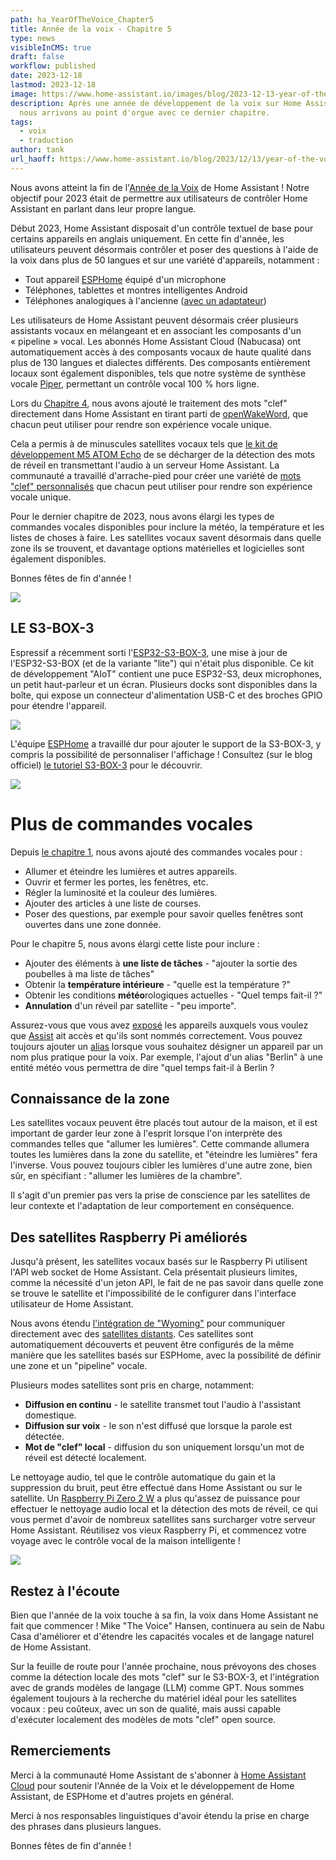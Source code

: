 ```yaml
---
path: ha_YearOfTheVoice_Chapter5
title: Année de la voix - Chapitre 5
type: news
visibleInCMS: true
draft: false
workflow: published
date: 2023-12-18
lastmod: 2023-12-18
image: https://www.home-assistant.io/images/blog/2023-12-13-year-of-the-voice-chapter-5/social.png
description: Après une année de développement de la voix sur Home Assistant,
  nous arrivons au point d'orgue avec ce dernier chapitre.
tags:
  - voix
  - traduction
author: tank
url_haoff: https://www.home-assistant.io/blog/2023/12/13/year-of-the-voice-chapter-5/
---
```

Nous avons atteint la fin de l'[Année de la Voix](https://www.home-assistant.io/blog/2022/12/20/year-of-voice/) de Home Assistant ! Notre objectif pour 2023 était de permettre aux utilisateurs de contrôler Home Assistant en parlant dans leur propre langue.

Début 2023, Home Assistant disposait d'un contrôle textuel de base pour certains appareils en anglais uniquement. En cette fin d'année, les utilisateurs peuvent désormais contrôler et poser des questions à l'aide de la voix dans plus de 50 langues et sur une variété d'appareils, notamment :

- Tout appareil [ESPHome](https://esphome.io/) équipé d'un microphone
- Téléphones, tablettes et montres intelligentes Android
- Téléphones analogiques à l'ancienne ([avec un adaptateur](https://www.home-assistant.io/voice_control/worlds-most-private-voice-assistant/))

Les utilisateurs de Home Assistant peuvent désormais créer plusieurs assistants vocaux en mélangeant et en associant les composants d'un « pipeline » vocal. Les abonnés Home Assistant Cloud (Nabucasa) ont automatiquement accès à des composants vocaux de haute qualité dans plus de 130 langues et dialectes différents. Des composants entièrement locaux sont également disponibles, tels que notre système de synthèse vocale [Piper](https://github.com/rhasspy/piper/), permettant un contrôle vocal 100 % hors ligne.

Lors du [Chapitre 4](https://www.home-assistant.io/blog/2023/10/20/year-of-the-voice-chapter-4/), nous avons ajouté le traitement des mots "clef" directement dans Home Assistant en tirant parti de [openWakeWord](https://github.com/dscripka/openWakeWord), que chacun peut utiliser pour rendre son expérience vocale unique.

Cela a permis à de minuscules satellites vocaux tels que [le kit de développement M5 ATOM Echo](https://www.home-assistant.io/voice_control/thirteen-usd-voice-remote/) de se décharger de la détection des mots de réveil en transmettant l'audio à un serveur Home Assistant. La communauté a travaillé d'arrache-pied pour créer une variété de [mots "clef" personnalisés](https://github.com/fwartner/home-assistant-wakewords-collection) que chacun peut utiliser pour rendre son expérience vocale unique.

Pour le dernier chapitre de 2023, nous avons élargi les types de commandes vocales disponibles pour inclure la météo, la température et les listes de choses à faire. Les satellites vocaux savent désormais dans quelle zone ils se trouvent, et davantage options matérielles et logicielles sont également disponibles.

Bonnes fêtes de fin d'année !

[![](https://markdown-videos-api.jorgenkh.no/youtube/erf7HqTwCGs)](https://youtu.be/erf7HqTwCGs)

## LE S3-BOX-3

Espressif a récemment sorti l'[ESP32-S3-BOX-3](https://www.espressif.com/en/news/ESP32-S3-BOX-3), une mise à jour de l'ESP32-S3-BOX (et de la variante "lite") qui n'était plus disponible. Ce kit de développement "AIoT" contient une puce ESP32-S3, deux microphones, un petit haut-parleur et un écran. Plusieurs docks sont disponibles dans la boîte, qui expose un connecteur d'alimentation USB-C et des broches GPIO pour étendre l'appareil.

[![](https://markdown-videos-api.jorgenkh.no/youtube/73QhFefsbbc)](https://youtu.be/73QhFefsbbc)

L'équipe [ESPHome](https://esphome.io/) a travaillé dur pour ajouter le support de la S3-BOX-3, y compris la possibilité de personnaliser l'affichage ! Consultez (sur le blog officiel) [le tutoriel S3-BOX-3](https://www.home-assistant.io/voice_control/s3_box_voice_assistant/) pour le découvrir.

[![](https://markdown-videos-api.jorgenkh.no/youtube/HQQfaXTbhvc)](https://youtu.be/HQQfaXTbhvc)

# Plus de commandes vocales

Depuis [le chapitre 1](https://www.home-assistant.io/blog/2023/01/26/year-of-the-voice-chapter-1/), nous avons ajouté des commandes vocales pour :

- Allumer et éteindre les lumières et autres appareils.
- Ouvrir et fermer les portes, les fenêtres, etc.
- Régler la luminosité et la couleur des lumières.
- Ajouter des articles à une liste de courses.
- Poser des questions, par exemple pour savoir quelles fenêtres sont ouvertes dans une zone donnée.

Pour le chapitre 5, nous avons élargi cette liste pour inclure :

- Ajouter des éléments à **une liste de tâches** - "ajouter la sortie des poubelles à ma liste de tâches"
- Obtenir la **température intérieure** - "quelle est la température ?"
- Obtenir les conditions **météo**rologiques actuelles - "Quel temps fait-il ?"
- **Annulation** d'un réveil par satellite - "peu importe".

Assurez-vous que vous avez [exposé](https://www.home-assistant.io/voice_control/voice_remote_expose_devices/) les appareils auxquels vous voulez que [Assist](https://www.home-assistant.io/voice_control/) ait accès et qu'ils sont nommés correctement. Vous pouvez toujours ajouter un [alias](https://www.home-assistant.io/voice_control/aliases) lorsque vous souhaitez désigner un appareil par un nom plus pratique pour la voix. Par exemple, l'ajout d'un alias "Berlin" à une entité météo vous permettra de dire "quel temps fait-il à Berlin ?

## Connaissance de la zone

Les satellites vocaux peuvent être placés tout autour de la maison, et il est important de garder leur zone à l'esprit lorsque l'on interprète des commandes telles que "allumer les lumières". Cette commande allumera toutes les lumières dans la zone du satellite, et "éteindre les lumières" fera l'inverse. Vous pouvez toujours cibler les lumières d'une autre zone, bien sûr, en spécifiant : "allumer les lumières de la chambre".

Il s'agit d'un premier pas vers la prise de conscience par les satellites de leur contexte et l'adaptation de leur comportement en conséquence.

## Des satellites Raspberry Pi améliorés

Jusqu'à présent, les satellites vocaux basés sur le Raspberry Pi utilisent l'API web socket de Home Assistant. Cela présentait plusieurs limites, comme la nécessité d'un jeton API, le fait de ne pas savoir dans quelle zone se trouve le satellite et l'impossibilité de le configurer dans l'interface utilisateur de Home Assistant.

Nous avons étendu [l'intégration de "Wyoming"](https://github.com/rhasspy/wyoming) pour communiquer directement avec des [satellites distants](https://github.com/rhasspy/wyoming-satellite). Ces satellites sont automatiquement découverts et peuvent être configurés de la même manière que les satellites basés sur ESPHome, avec la possibilité de définir une zone et un "pipeline" vocale.

Plusieurs modes satellites sont pris en charge, notamment:

- **Diffusion en continu** - le satellite transmet tout l'audio à l'assistant domestique.
- **Diffusion sur voix** - le son n'est diffusé que lorsque la parole est détectée.
- **Mot de "clef" local** - diffusion du son uniquement lorsqu'un mot de réveil est détecté localement.

Le nettoyage audio, tel que le contrôle automatique du gain et la suppression du bruit, peut être effectué dans Home Assistant ou sur le satellite. Un [Raspberry Pi Zero 2 W](https://www.raspberrypi.com/products/raspberry-pi-zero-2-w/) a plus qu'assez de puissance pour effectuer le nettoyage audio local et la détection des mots de réveil, ce qui vous permet d'avoir de nombreux satellites sans surcharger votre serveur Home Assistant. Réutilisez vos vieux Raspberry Pi, et commencez votre voyage avec le contrôle vocal de la maison intelligente !

![](https://portail.hacf.fr/content/images/2023/12/Year-of-the-Voice-Chapter-5.png)

## Restez à l'écoute

Bien que l'année de la voix touche à sa fin, la voix dans Home Assistant ne fait que commencer ! Mike "The Voice" Hansen, continuera au sein de Nabu Casa d'améliorer et d'étendre les capacités vocales et de langage naturel de Home Assistant.

Sur la feuille de route pour l'année prochaine, nous prévoyons des choses comme la détection locale des mots "clef" sur le S3-BOX-3, et l'intégration avec de grands modèles de langage (LLM) comme GPT. Nous sommes également toujours à la recherche du matériel idéal pour les satellites vocaux : peu coûteux, avec un son de qualité, mais aussi capable d'exécuter localement des modèles de mots "clef" open source.

## Remerciements

Merci à la communauté Home Assistant de s'abonner à [Home Assistant Cloud](https://www.nabucasa.com/) pour soutenir l'Année de la Voix et le développement de Home Assistant, de ESPHome et d'autres projets en général.

Merci à nos responsables linguistiques d'avoir étendu la prise en charge des phrases dans plusieurs langues.

Bonnes fêtes de fin d'année !




